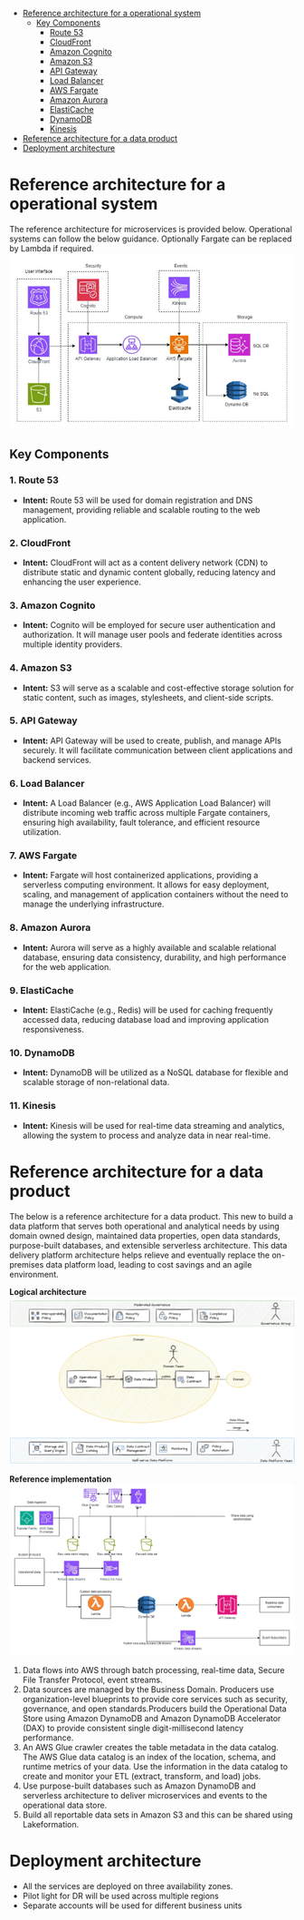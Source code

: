 <!-- TOC -->

- [Reference architecture for a operational system](#reference-architecture-for-a-operational-system)
    - [Key Components](#key-components)
        - [Route 53](#route-53)
        - [CloudFront](#cloudfront)
        - [Amazon Cognito](#amazon-cognito)
        - [Amazon S3](#amazon-s3)
        - [API Gateway](#api-gateway)
        - [Load Balancer](#load-balancer)
        - [AWS Fargate](#aws-fargate)
        - [Amazon Aurora](#amazon-aurora)
        - [ElastiCache](#elasticache)
        - [DynamoDB](#dynamodb)
        - [Kinesis](#kinesis)
- [Reference architecture for a data product](#reference-architecture-for-a-data-product)
- [Deployment architecture](#deployment-architecture)

<!-- /TOC -->

# Reference architecture for a operational system
The reference architecture for microservices is provided below. Operational systems can follow the below guidance.
Optionally Fargate can be replaced by Lambda if required.
![microservice reference architecture](/resources/microservice-reference-architecture.jpg)

## Key Components

### 1. Route 53

- **Intent:** Route 53 will be used for domain registration and DNS management, providing reliable and scalable routing to the web application.

### 2. CloudFront

- **Intent:** CloudFront will act as a content delivery network (CDN) to distribute static and dynamic content globally, reducing latency and enhancing the user experience.

### 3. Amazon Cognito

- **Intent:** Cognito will be employed for secure user authentication and authorization. It will manage user pools and federate identities across multiple identity providers.

### 4. Amazon S3

- **Intent:** S3 will serve as a scalable and cost-effective storage solution for static content, such as images, stylesheets, and client-side scripts.

### 5. API Gateway

- **Intent:** API Gateway will be used to create, publish, and manage APIs securely. It will facilitate communication between client applications and backend services.

### 6. Load Balancer

- **Intent:** A Load Balancer (e.g., AWS Application Load Balancer) will distribute incoming web traffic across multiple Fargate containers, ensuring high availability, fault tolerance, and efficient resource utilization.

### 7. AWS Fargate

- **Intent:** Fargate will host containerized applications, providing a serverless computing environment. It allows for easy deployment, scaling, and management of application containers without the need to manage the underlying infrastructure.

### 8. Amazon Aurora

- **Intent:** Aurora will serve as a highly available and scalable relational database, ensuring data consistency, durability, and high performance for the web application.

### 9. ElastiCache

- **Intent:** ElastiCache (e.g., Redis) will be used for caching frequently accessed data, reducing database load and improving application responsiveness.

### 10. DynamoDB

- **Intent:** DynamoDB will be utilized as a NoSQL database for flexible and scalable storage of non-relational data.

### 11. Kinesis

- **Intent:** Kinesis will be used for real-time data streaming and analytics, allowing the system to process and analyze data in near real-time.

# Reference architecture for a data product
The below is a reference architecture for a data product. This new to build a data platform that serves both operational and analytical needs by using domain owned design, maintained data properties, open data standards, purpose-built databases, and extensible serverless architecture. This data delivery platform architecture helps relieve and eventually replace the on-premises data platform load, leading to cost savings and an agile environment.

**Logical architecture**
![domain architecture](/resources/domain-architecture.png)

**Reference implementation**
![Reference Implementation](/resources/domain-architecture-ref-implementation.jpg)
1. Data flows into AWS through batch processing,
real-time data, Secure File Transfer Protocol, event streams.
2. Data sources are managed by the Business Domain. Producers use organization-level blueprints to provide core services such as
security, governance, and open standards.Producers build the Operational Data Store using Amazon DynamoDB and Amazon DynamoDB
Accelerator (DAX) to provide consistent single digit-millisecond latency performance.
3. An AWS Glue crawler creates the table metadata in the data catalog. The AWS Glue data catalog is an index of the location, schema, and runtime metrics of your data. Use the information in the data catalog to create and monitor your ETL (extract, transform, and load) jobs.
4. Use purpose-built databases such as Amazon DynamoDB and serverless architecture to deliver microservices and events to the operational data
store.
5. Build all reportable data sets in Amazon S3 and this can be shared using Lakeformation.

# Deployment architecture
- All the services are deployed on three availability zones. 
- Pilot light for DR will be used across multiple regions
- Separate accounts will be used for different business units

